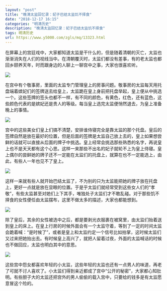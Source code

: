 ```yaml
---
layout: "post"
title: "晚清太监回忆录：妃子巴结太监饥不择食"
date: "2018-12-17 16:15"
categories: "明清历史"
description: "晚清太监回忆录：妃子巴结太监饥不择食"
tags: 明清历史
url: https://www.y5000.com/zgls/mq/13323.html
---
```






在屏幕上的宫廷戏中，大家都知道太监是干什么的，但是随着清朝的灭亡，太监也渐渐消失在人们的视线当中。在清朝覆灭时，太监们都没有差事，有的老太监也都回乡颐养天年，时而跟身边的人聊上一聊宫中之事，大家也很喜欢听。

![](https://img.y5000.com/uploads/allimg/170213/1I551O95-0.jpg)

在宫中有个敬事房，里面的太监专门管理皇上的房事问题。敬事房的太监每天用托盘端着嫔妃们的签牌送去给皇上，太监跪在皇上身前把托盘举起，皇上便从中挑选一个。这些签牌的签头也都不一样，有不同的颜色，有黄色，红色，还有蓝色，这些颜色代表的是嫔妃还是贵人的等级。每当皇上选完太监便悄然退去，为皇上准备晚上的事情。

![](https://img.y5000.com/uploads/allimg/170213/1I5515346-1.jpg)

宫中的这些美女们皇上们搞不清楚，安排谁侍寝完全是靠太监的那个托盘。皇后的签牌自然是放在最好的位置，但是后面的签牌是太监自己放上去的，皇上如果想尝鲜的话就可以直接从后面的牌子中挑选。皇上经常会挑选那些熟悉的名字，再说皇上也不是天天都有这个心思。这样一来那些不出名的妃子就轮不上为皇上侍寝。皇上偶尔的尝鲜她的牌子还不一定能在太监们的托盘上，就算在也不一定能选上，由此，有些人一年也见不了皇上。

![](https://img.y5000.com/uploads/allimg/170213/8-1F2131I3353b.jpg)

这样一来就有些人就开始巴结太监了，不为别的只为太监能把她的牌子放在托盘上，更好一点就是放在显眼的位置。于是乎太监们就经常受到这些女人们的“孝敬”，有些太监甚至对她们上下其手，唯独处子太监们才不敢乱碰。对于那些饥不择食的女性便任由太监摆布，这里不做太多的描述，大家也都能想到。

![](https://img.y5000.com/uploads/allimg/170213/1I5512948-2.jpg)

除了皇后，其余的女性被选中之后，都是要剥光衣服裹在被窝里，由太监们抬着送到皇上的床上。在皇上行房的时候外面会有一个太监守着，等到了一定的时间太监会跪着喊：“是时候了”，或者是皇上和太监约定一个信号比如拍掌，这时候太监们又过来把她抬出去。有时候皇上高兴了，就把人留着过夜，外面的太监喊话的时候也不做回应，太监也明白其中的意思。

![](https://img.y5000.com/uploads/allimg/170213/1I5511013-3.jpg)

这些宫中怨女都喜欢年轻的小太监，这些年轻的太监也还有一点男人的味道，再老了可就不讨人喜欢了。小太监们得到亲近都成了宫中“公开的秘密”，大家都心知肚明。有些胆子大的太监还把宫外的男人偷偷的载入宫中，只要给的钱多是有太监愿意冒这个险的。
